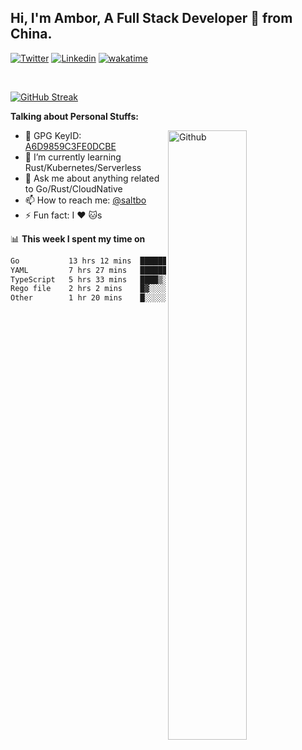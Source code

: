 ## Hi, I'm Ambor, A Full Stack Developer 🚀 from China.

[![Twitter](https://img.shields.io/badge/-saltbo-1ca0f1?style=flat&logo=twitter&logoColor=white)](https://twitter.com/rdsaltbo)
[![Linkedin](https://img.shields.io/badge/-saltbo-blue?style=flat&logo=Linkedin&logoColor=white)](https://www.linkedin.com/in/saltbo/)
[![wakatime](https://wakatime.com/badge/user/f82b1c77-faab-48cd-aef5-a12c0aff104b.svg)](https://wakatime.com/@f82b1c77-faab-48cd-aef5-a12c0aff104b)

&nbsp;  

[![GitHub Streak](http://github-readme-streak-stats.herokuapp.com?user=saltbo&hide_border=true&date_format=M%20j%5B%2C%20Y%5D)](https://git.io/streak-stats)

**Talking about Personal Stuffs:**
<!-- Any image aligned to the right. Beware the width  -->
<img width="50%" align="right" alt="Github" src="https://raw.githubusercontent.com/saltbo/saltbo/master/images/git-header.svg" />

- 🤘 GPG KeyID: [A6D9859C3FE0DCBE](https://saltbo.cn/pgp_keys.asc)
- 🌱 I’m currently learning Rust/Kubernetes/Serverless
- 💬 Ask me about anything related to Go/Rust/CloudNative
- 📫 How to reach me: [@saltbo](https://t.me/saltbo)
- ⚡ Fun fact: I :heart: :cat:s


📊 **This week I spent my time on**
<!--START_SECTION:waka-->

```txt
Go           13 hrs 12 mins  ██████████▒░░░░░░░░░░░░░░   41.95 %
YAML         7 hrs 27 mins   ██████░░░░░░░░░░░░░░░░░░░   23.72 %
TypeScript   5 hrs 33 mins   ████▒░░░░░░░░░░░░░░░░░░░░   17.66 %
Rego file    2 hrs 2 mins    █▓░░░░░░░░░░░░░░░░░░░░░░░   06.48 %
Other        1 hr 20 mins    █░░░░░░░░░░░░░░░░░░░░░░░░   04.25 %
```

<!--END_SECTION:waka-->
